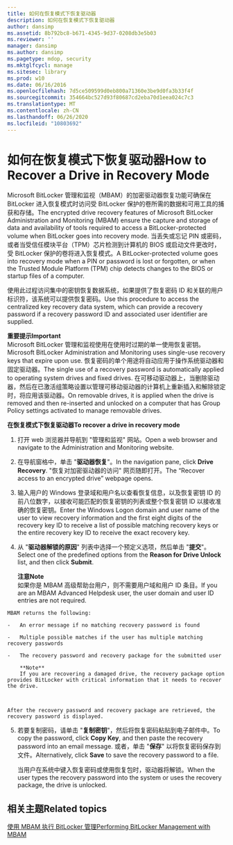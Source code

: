```yaml
---
title: 如何在恢复模式下恢复驱动器
description: 如何在恢复模式下恢复驱动器
author: dansimp
ms.assetid: 8b792bc8-b671-4345-9d37-0208db3e5b03
ms.reviewer: ''
manager: dansimp
ms.author: dansimp
ms.pagetype: mdop, security
ms.mktglfcycl: manage
ms.sitesec: library
ms.prod: w10
ms.date: 06/16/2016
ms.openlocfilehash: 7d5ce509599d0eb800a71360e3be9d0fa3b33f4f
ms.sourcegitcommit: 354664bc527d93f80687cd2eba70d1eea024c7c3
ms.translationtype: MT
ms.contentlocale: zh-CN
ms.lasthandoff: 06/26/2020
ms.locfileid: "10803692"
---
```

# <span data-ttu-id="7083b-103">如何在恢复模式下恢复驱动器</span><span class="sxs-lookup"><span data-stu-id="7083b-103">How to Recover a Drive in Recovery Mode</span></span>


<span data-ttu-id="7083b-104">Microsoft BitLocker 管理和监视（MBAM）的加密驱动器恢复功能可确保在 BitLocker 进入恢复模式时访问受 BitLocker 保护的卷所需的数据和可用工具的捕获和存储。</span><span class="sxs-lookup"><span data-stu-id="7083b-104">The encrypted drive recovery features of Microsoft BitLocker Administration and Monitoring (MBAM) ensure the capture and storage of data and availability of tools required to access a BitLocker-protected volume when BitLocker goes into recovery mode.</span></span> <span data-ttu-id="7083b-105">当丢失或忘记 PIN 或密码，或者当受信任模块平台（TPM）芯片检测到计算机的 BIOS 或启动文件更改时，受 BitLocker 保护的卷将进入恢复模式。</span><span class="sxs-lookup"><span data-stu-id="7083b-105">A BitLocker-protected volume goes into recovery mode when a PIN or password is lost or forgotten, or when the Trusted Module Platform (TPM) chip detects changes to the BIOS or startup files of a computer.</span></span>

<span data-ttu-id="7083b-106">使用此过程访问集中的密钥恢复数据系统，如果提供了恢复密码 ID 和关联的用户标识符，该系统可以提供恢复密码。</span><span class="sxs-lookup"><span data-stu-id="7083b-106">Use this procedure to access the centralized key recovery data system, which can provide a recovery password if a recovery password ID and associated user identifier are supplied.</span></span>

**<span data-ttu-id="7083b-107">重要提示</span><span class="sxs-lookup"><span data-stu-id="7083b-107">Important</span></span>**  
<span data-ttu-id="7083b-108">Microsoft BitLocker 管理和监视使用在使用时过期的单一使用恢复密钥。</span><span class="sxs-lookup"><span data-stu-id="7083b-108">Microsoft BitLocker Administration and Monitoring uses single-use recovery keys that expire upon use.</span></span> <span data-ttu-id="7083b-109">恢复密码的单个用途将自动应用于操作系统驱动器和固定驱动器。</span><span class="sxs-lookup"><span data-stu-id="7083b-109">The single use of a recovery password is automatically applied to operating system drives and fixed drives.</span></span> <span data-ttu-id="7083b-110">在可移动驱动器上，当删除驱动器，然后在已激活组策略设置以管理可移动驱动器的计算机上重新插入和解除锁定时，将应用该驱动器。</span><span class="sxs-lookup"><span data-stu-id="7083b-110">On removable drives, it is applied when the drive is removed and then re-inserted and unlocked on a computer that has Group Policy settings activated to manage removable drives.</span></span>



**<span data-ttu-id="7083b-111">在恢复模式下恢复驱动器</span><span class="sxs-lookup"><span data-stu-id="7083b-111">To recover a drive in recovery mode</span></span>**

1.  <span data-ttu-id="7083b-112">打开 web 浏览器并导航到 "管理和监视" 网站。</span><span class="sxs-lookup"><span data-stu-id="7083b-112">Open a web browser and navigate to the Administration and Monitoring website.</span></span>

2.  <span data-ttu-id="7083b-113">在导航窗格中，单击 "**驱动器恢复**"。</span><span class="sxs-lookup"><span data-stu-id="7083b-113">In the navigation pane, click **Drive Recovery**.</span></span> <span data-ttu-id="7083b-114">"恢复对加密驱动器的访问" 网页随即打开。</span><span class="sxs-lookup"><span data-stu-id="7083b-114">The “Recover access to an encrypted drive” webpage opens.</span></span>

3.  <span data-ttu-id="7083b-115">输入用户的 Windows 登录域和用户名以查看恢复信息，以及恢复密钥 ID 的前八位数字，以接收可能匹配的恢复密钥的列表或整个恢复密钥 ID 以接收准确的恢复密钥。</span><span class="sxs-lookup"><span data-stu-id="7083b-115">Enter the Windows Logon domain and user name of the user to view recovery information and the first eight digits of the recovery key ID to receive a list of possible matching recovery keys or the entire recovery key ID to receive the exact recovery key.</span></span>

4.  <span data-ttu-id="7083b-116">从 "**驱动器解锁的原因**" 列表中选择一个预定义选项，然后单击 "**提交**"。</span><span class="sxs-lookup"><span data-stu-id="7083b-116">Select one of the predefined options from the **Reason for Drive Unlock** list, and then click **Submit**.</span></span>

    **<span data-ttu-id="7083b-117">注意</span><span class="sxs-lookup"><span data-stu-id="7083b-117">Note</span></span>**  
    <span data-ttu-id="7083b-118">如果你是 MBAM 高级帮助台用户，则不需要用户域和用户 ID 条目。</span><span class="sxs-lookup"><span data-stu-id="7083b-118">If you are an MBAM Advanced Helpdesk user, the user domain and user ID entries are not required.</span></span>



~~~
MBAM returns the following:

-   An error message if no matching recovery password is found

-   Multiple possible matches if the user has multiple matching recovery passwords

-   The recovery password and recovery package for the submitted user

    **Note**  
    If you are recovering a damaged drive, the recovery package option provides BitLocker with critical information that it needs to recover the drive.



After the recovery password and recovery package are retrieved, the recovery password is displayed.
~~~

5. <span data-ttu-id="7083b-119">若要复制密码，请单击 "**复制密钥**"，然后将恢复密码粘贴到电子邮件中。</span><span class="sxs-lookup"><span data-stu-id="7083b-119">To copy the password, click **Copy Key**, and then paste the recovery password into an email message.</span></span> <span data-ttu-id="7083b-120">或者，单击 "**保存**" 以将恢复密码保存到文件。</span><span class="sxs-lookup"><span data-stu-id="7083b-120">Alternatively, click **Save** to save the recovery password to a file.</span></span>

   <span data-ttu-id="7083b-121">当用户在系统中键入恢复密码或使用恢复包时，驱动器将解锁。</span><span class="sxs-lookup"><span data-stu-id="7083b-121">When the user types the recovery password into the system or uses the recovery package, the drive is unlocked.</span></span>

## <span data-ttu-id="7083b-122">相关主题</span><span class="sxs-lookup"><span data-stu-id="7083b-122">Related topics</span></span>


[<span data-ttu-id="7083b-123">使用 MBAM 执行 BitLocker 管理</span><span class="sxs-lookup"><span data-stu-id="7083b-123">Performing BitLocker Management with MBAM</span></span>](performing-bitlocker-management-with-mbam-mbam-2.md)









